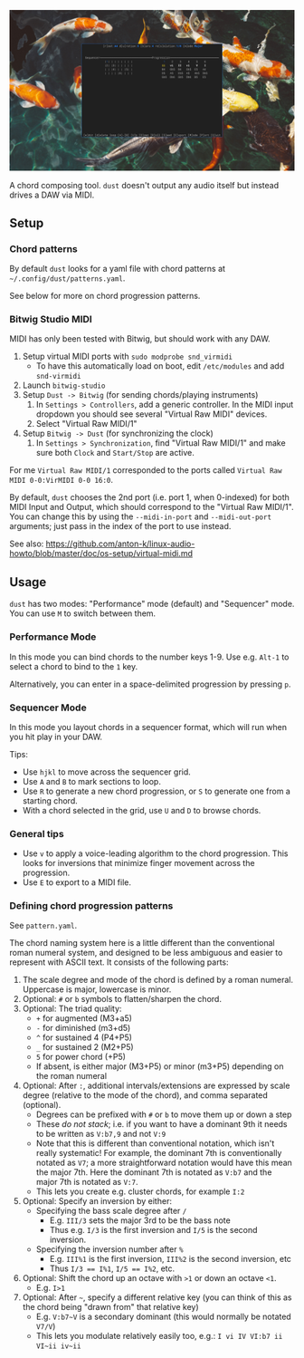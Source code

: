 ![Screenshot of the `dust` chord sequencer](shot.png)

A chord composing tool. `dust` doesn't output any audio itself but instead drives a DAW via MIDI.

## Setup

### Chord patterns

By default `dust` looks for a yaml file with chord patterns at `~/.config/dust/patterns.yaml`.

See below for more on chord progression patterns.

### Bitwig Studio MIDI

MIDI has only been tested with Bitwig, but should work with any DAW.

1. Setup virtual MIDI ports with `sudo modprobe snd_virmidi`
    - To have this automatically load on boot, edit `/etc/modules` and add `snd-virmidi`
2. Launch `bitwig-studio`
3. Setup `Dust -> Bitwig` (for sending chords/playing instruments)
    1. In `Settings > Controllers`, add a generic controller. In the MIDI input dropdown you should see several "Virtual Raw MIDI" devices.
    2. Select "Virtual Raw MIDI/1"
4. Setup `Bitwig -> Dust` (for synchronizing the clock)
    1. In `Settings > Synchronization`, find "Virtual Raw MIDI/1" and make sure both `Clock` and `Start/Stop` are active.

For me `Virtual Raw MIDI/1` corresponded to the ports called `Virtual Raw MIDI 0-0:VirMIDI 0-0 16:0`.

By default, `dust` chooses the 2nd port (i.e. port 1, when 0-indexed) for both MIDI Input and Output, which should correspond to the "Virtual Raw MIDI/1". You can change this by using the `--midi-in-port` and `--midi-out-port` arguments; just pass in the index of the port to use instead.

See also: <https://github.com/anton-k/linux-audio-howto/blob/master/doc/os-setup/virtual-midi.md>

## Usage

`dust` has two modes: "Performance" mode (default) and "Sequencer" mode. You can use `M` to switch between them.

### Performance Mode

In this mode you can bind chords to the number keys 1-9. Use e.g. `Alt-1` to select a chord to bind to the `1` key.

Alternatively, you can enter in a space-delimited progression by pressing `p`.

### Sequencer Mode

In this mode you layout chords in a sequencer format, which will run when you hit play in your DAW.

Tips:

- Use `hjkl` to move across the sequencer grid.
- Use `A` and `B` to mark sections to loop.
- Use `R` to generate a new chord progression, or `S` to generate one from a starting chord.
- With a chord selected in the grid, use `U` and `D` to browse chords.

### General tips

- Use `v` to apply a voice-leading algorithm to the chord progression. This looks for inversions that minimize finger movement across the progression.
- Use `E` to export to a MIDI file.

### Defining chord progression patterns

See `pattern.yaml`.

The chord naming system here is a little different than the conventional roman numeral system, and designed to be less ambiguous and easier to represent with ASCII text. It consists of the following parts:

1. The scale degree and mode of the chord is defined by a roman numeral. Uppercase is major, lowercase is minor.
2. Optional: `#` or `b` symbols to flatten/sharpen the chord.
3. Optional: The triad quality:
    - `+` for augmented (M3+a5)
    - `-` for diminished (m3+d5)
    - `^` for sustained 4 (P4+P5)
    - `_` for sustained 2 (M2+P5)
    - `5` for power chord (+P5)
    - If absent, is either major (M3+P5) or minor (m3+P5) depending on the roman numeral
4. Optional: After `:`, additional intervals/extensions are expressed by scale degree (relative to the mode of the chord), and comma separated (optional).
    - Degrees can be prefixed with `#` or `b` to move them up or down a step
    - These _do not stack_; i.e. if you want to have a dominant 9th it needs to be written as `V:b7,9` and not `V:9`
    - Note that this is different than conventional notation, which isn't really systematic! For example, the dominant 7th is conventionally notated as `V7`; a more straightforward notation would have this mean the major 7th. Here the dominant 7th is notated as `V:b7` and the major 7th is notated as `V:7`.
    - This lets you create e.g. cluster chords, for example `I:2`
5. Optional: Specify an inversion by either:
    - Specifying the bass scale degree after `/`
        - E.g. `III/3` sets the major 3rd to be the bass note
        - Thus e.g. `I/3` is the first inversion and `I/5` is the second inversion.
    - Specifying the inversion number after `%`
        - E.g. `III%1` is the first inversion, `III%2` is the second inversion, etc
        - Thus `I/3 == I%1`, `I/5 == I%2`, etc.
6. Optional: Shift the chord up an octave with `>1` or down an octave `<1`.
    - E.g. `I>1`
7. Optional: After `~`, specify a different relative key (you can think of this as the chord being "drawn from" that relative key)
    - E.g. `V:b7~V` is a secondary dominant (this would normally be notated `V7/V`)
    - This lets you modulate relatively easily too, e.g.: `I vi IV VI:b7 ii VI~ii iv~ii`
